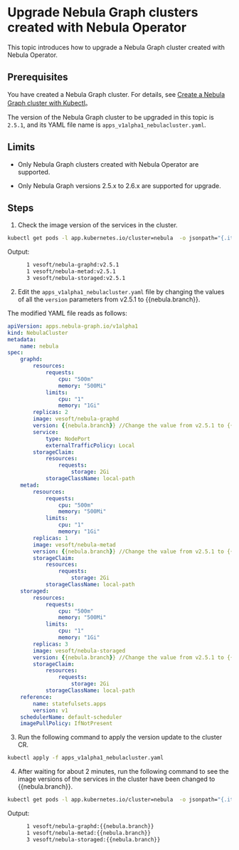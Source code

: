 # Upgrade Nebula Graph clusters created with Nebula Operator

This topic introduces how to upgrade a Nebula Graph cluster created with Nebula Operator.

## Prerequisites

You have created a Nebula Graph cluster. For details, see [Create a Nebula Graph cluster with Kubectl](3.deploy-nebula-graph-cluster/3.1create-cluster-with-kubectl.md)。

The version of the Nebula Graph cluster to be upgraded in this topic is `2.5.1`, and its YAML file name is `apps_v1alpha1_nebulacluster.yaml`.

## Limits

- Only Nebula Graph clusters created with Nebula Operator are supported.

- Only Nebula Graph versions 2.5.x to 2.6.x are supported for upgrade.

## Steps

1. Check the image version of the services in the cluster.

  ```bash
  kubectl get pods -l app.kubernetes.io/cluster=nebula  -o jsonpath="{.items[*].spec.containers[*].image}" |tr -s '[[:space:]]' '\n' |sort |uniq -c
  ```

  Output:

  ```bash
        1 vesoft/nebula-graphd:v2.5.1
        1 vesoft/nebula-metad:v2.5.1
        3 vesoft/nebula-storaged:v2.5.1  
  ```

2. Edit the `apps_v1alpha1_nebulacluster.yaml` file by changing the values of all the `version` parameters from v2.5.1 to {{nebula.branch}}.

  The modified YAML file reads as follows:

  ```yaml
  apiVersion: apps.nebula-graph.io/v1alpha1
  kind: NebulaCluster
  metadata:
      name: nebula
  spec:
      graphd:
          resources:
              requests:
                  cpu: "500m"
                  memory: "500Mi"
              limits:
                  cpu: "1"
                  memory: "1Gi"
          replicas: 2
          image: vesoft/nebula-graphd
          version: {{nebula.branch}} //Change the value from v2.5.1 to {{nebula.branch}}.
          service:
              type: NodePort
              externalTrafficPolicy: Local
          storageClaim:
              resources:
                  requests:
                      storage: 2Gi
              storageClassName: local-path
      metad:
          resources:
              requests:
                  cpu: "500m"
                  memory: "500Mi"
              limits:
                  cpu: "1"
                  memory: "1Gi"
          replicas: 1
          image: vesoft/nebula-metad
          version: {{nebula.branch}} //Change the value from v2.5.1 to {{nebula.branch}}.
          storageClaim:
              resources:
                  requests:
                      storage: 2Gi
              storageClassName: local-path
      storaged:
          resources:
              requests:
                  cpu: "500m"
                  memory: "500Mi"
              limits:
                  cpu: "1"
                  memory: "1Gi"
          replicas: 3
          image: vesoft/nebula-storaged
          version: {{nebula.branch}} //Change the value from v2.5.1 to {{nebula.branch}}.
          storageClaim:
              resources:
                  requests:
                      storage: 2Gi
              storageClassName: local-path
      reference:
          name: statefulsets.apps
          version: v1
      schedulerName: default-scheduler
      imagePullPolicy: IfNotPresent
  ```

3. Run the following command to apply the version update to the cluster CR.
   
  ```bash
  kubectl apply -f apps_v1alpha1_nebulacluster.yaml
  ```

4. After waiting for about 2 minutes, run the following command to see the image versions of the services in the cluster have been changed to {{nebula.branch}}.
   
  ```bash
  kubectl get pods -l app.kubernetes.io/cluster=nebula  -o jsonpath="{.items[*].spec.containers[*].image}" |tr -s '[[:space:]]' '\n' |sort |uniq -c
  ```

  Output:

  ```bash
        1 vesoft/nebula-graphd:{{nebula.branch}}
        1 vesoft/nebula-metad:{{nebula.branch}}
        3 vesoft/nebula-storaged:{{nebula.branch}}  
  ```